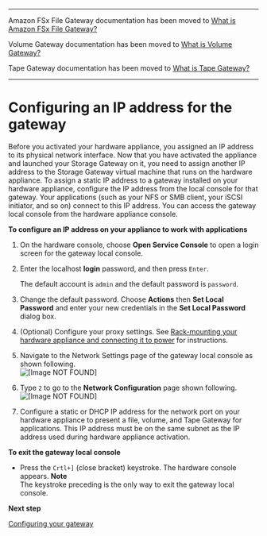 --------

Amazon FSx File Gateway documentation has been moved to [What is Amazon FSx File Gateway?](https://docs.aws.amazon.com/filegateway/latest/filefsxw/WhatIsStorageGateway.html)

Volume Gateway documentation has been moved to [What is Volume Gateway?](https://docs.aws.amazon.com/storagegateway/latest/vgw/WhatIsStorageGateway.html)

Tape Gateway documentation has been moved to [What is Tape Gateway?](https://docs.aws.amazon.com/storagegateway/latest/tgw/WhatIsStorageGateway.html)

--------

# Configuring an IP address for the gateway<a name="appliance-configure-ip"></a>

Before you activated your hardware appliance, you assigned an IP address to its physical network interface\. Now that you have activated the appliance and launched your Storage Gateway on it, you need to assign another IP address to the Storage Gateway virtual machine that runs on the hardware appliance\. To assign a static IP address to a gateway installed on your hardware appliance, configure the IP address from the local console for that gateway\. Your applications \(such as your NFS or SMB client, your iSCSI initiator, and so on\) connect to this IP address\. You can access the gateway local console from the hardware appliance console\.

**To configure an IP address on your appliance to work with applications**

1. On the hardware console, choose **Open Service Console** to open a login screen for the gateway local console\.

1. Enter the localhost **login** password, and then press `Enter`\.

   The default account is `admin` and the default password is `password`\.

1. Change the default password\. Choose **Actions** then **Set Local Password** and enter your new credentials in the **Set Local Password** dialog box\.

1. \(Optional\) Configure your proxy settings\. See [Rack\-mounting your hardware appliance and connecting it to power](appliance-rack-mount.md) for instructions\.

1. Navigate to the Network Settings page of the gateway local console as shown following\.  
![\[Image NOT FOUND\]](http://docs.aws.amazon.com/filegateway/latest/files3/images/ApplianceNetworkSettings.png)  
  


1. Type `2` to go to the **Network Configuration** page shown following\.  
![\[Image NOT FOUND\]](http://docs.aws.amazon.com/filegateway/latest/files3/images/ApplianceNetworkConfiguration.png)  
  


1. Configure a static or DHCP IP address for the network port on your hardware appliance to present a file, volume, and Tape Gateway for applications\. This IP address must be on the same subnet as the IP address used during hardware appliance activation\.

**To exit the gateway local console**
+ Press the `Crtl+]` \(close bracket\) keystroke\. The hardware console appears\.
**Note**  
The keystroke preceding is the only way to exit the gateway local console\.

**Next step**

[Configuring your gateway](appliance-configure-gateway.md)